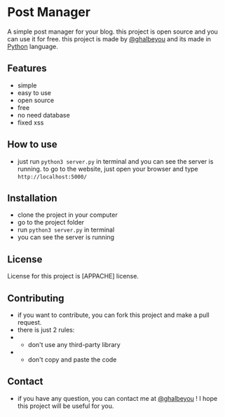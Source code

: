 <!-- create a cool readme for post manager open source project! -->
# Post Manager
A simple post manager for your blog. this project is open source and you can use it for free. this project is made by [@ghalbeyou](https://github.com/Ghalbeyou/) and its made in [Python](https://github.com/python) language.

## Features
- simple
- easy to use
- open source
- free
- no need database
- fixed xss

## How to use
- just run `python3 server.py` in terminal and you can see the server is running.
to go to the website, just open your browser and type `http://localhost:5000/`

## Installation
- clone the project in your computer
- go to the project folder
- run `python3 server.py` in terminal
- you can see the server is running

## License
License for this project is [APPACHE] license.

## Contributing
- if you want to contribute, you can fork this project and make a pull request.
- there is just 2 rules:
- - don't use any third-party library
- - don't copy and paste the code

## Contact
- if you have any question, you can contact me at [@ghalbeyou](https://github.com/Ghalbeyou/) ! I hope this project will be useful for you.